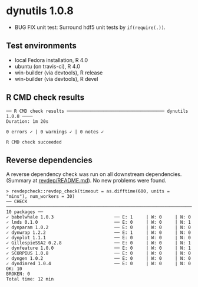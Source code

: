 # dynutils 1.0.8

 * BUG FIX unit test: Surround hdf5 unit tests by `if(require(.))`.
   
## Test environments
* local Fedora installation, R 4.0
* ubuntu (on travis-ci), R 4.0
* win-builder (via devtools), R release
* win-builder (via devtools), R devel

## R CMD check results
```
── R CMD check results ───────────────────────────────────── dynutils 1.0.8 ────
Duration: 1m 20s

0 errors ✓ | 0 warnings ✓ | 0 notes ✓

R CMD check succeeded
```

## Reverse dependencies

A reverse dependency check was run on all downstream dependencies.
(Summary at [revdep/README.md](revdep/README.md)). No new problems were found.

```
> revdepcheck::revdep_check(timeout = as.difftime(600, units = "mins"), num_workers = 30)
── CHECK ────────────────────────────────────────────────────────────────────────────────────────────────────────────────────────────────────────────────────────────────────────── 10 packages ──
✓ babelwhale 1.0.3                       ── E: 1     | W: 0     | N: 0                                                                                                                            
✓ lmds 0.1.0                             ── E: 0     | W: 0     | N: 1                                                                                                                            
✓ dynparam 1.0.2                         ── E: 0     | W: 0     | N: 0                                                                                                                            
✓ dynwrap 1.2.2                          ── E: 1     | W: 0     | N: 0                                                                                                                            
✓ dynplot 1.1.1                          ── E: 0     | W: 0     | N: 0                                                                                                                            
✓ GillespieSSA2 0.2.8                    ── E: 0     | W: 0     | N: 1                                                                                                                            
✓ dynfeature 1.0.0                       ── E: 0     | W: 0     | N: 1                                                                                                                            
✓ SCORPIUS 1.0.8                         ── E: 0     | W: 0     | N: 0                                                                                                                            
✓ dyngen 1.0.2                           ── E: 0     | W: 0     | N: 0                                                                                                                            
✓ dyndimred 1.0.4                        ── E: 0     | W: 0     | N: 0                                                                                                                            
OK: 10                                                                                                                                                                                          
BROKEN: 0
Total time: 12 min
```
